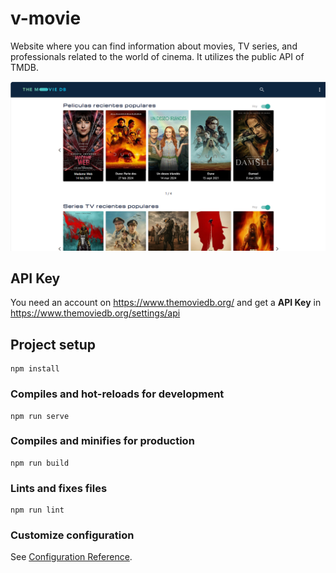 # v-movie

Website where you can find information about movies, TV series, and professionals related to the 
world of cinema. It utilizes the public API of TMDB. 

![v-movie](/public/screen01.png)

## API Key

You need an account on https://www.themoviedb.org/ and get a **API Key** in https://www.themoviedb.org/settings/api

## Project setup
```
npm install
```

### Compiles and hot-reloads for development
```
npm run serve
```

### Compiles and minifies for production
```
npm run build
```

### Lints and fixes files
```
npm run lint
```

### Customize configuration
See [Configuration Reference](https://cli.vuejs.org/config/).
